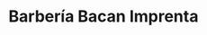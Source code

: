 ---
title: "Barbería Bacan Imprenta"
url: /ciudad-autonoma-de-buenos-aires/barberia-bacan-imprenta/
shop: peluquería
---